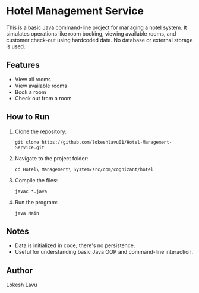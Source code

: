 # Hotel Management Service

This is a basic Java command-line project for managing a hotel system. It simulates operations like room booking, viewing available rooms, and customer check-out using hardcoded data. No database or external storage is used.

## Features

- View all rooms
- View available rooms
- Book a room
- Check out from a room

## How to Run

1. Clone the repository:
   ```
   git clone https://github.com/lokeshlavu01/Hotel-Management-Service.git
   ```

2. Navigate to the project folder:
   ```
   cd Hotel\ Management\ System/src/com/cognizant/hotel
   ```

3. Compile the files:
   ```
   javac *.java
   ```

4. Run the program:
   ```
   java Main
   ```

## Notes

- Data is initialized in code; there's no persistence.
- Useful for understanding basic Java OOP and command-line interaction.

## Author

Lokesh Lavu
